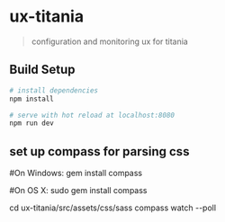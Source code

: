 # ux-titania

> configuration and monitoring ux for titania

## Build Setup

``` bash
# install dependencies
npm install

# serve with hot reload at localhost:8080
npm run dev
```
## set up compass for parsing css

#On Windows:
gem install compass

#On OS X:
sudo gem install compass

cd ux-titania/src/assets/css/sass
compass watch --poll
